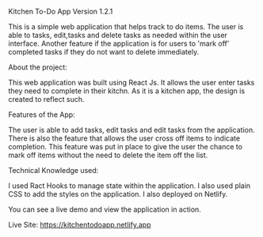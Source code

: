 
Kitchen To-Do App
Version 1.2.1

This is a simple  web application that helps track to do items. The user is able to tasks, edit,tasks and delete tasks as needed within the user interface. Another feature if the application is for users to 'mark off' completed tasks if they do not want to delete immediately.


About the project:

This web application was built using React Js. It allows the user enter tasks they need to complete in their kitchn. As it is a kitchen app, the design is created to reflect such.

Features of the App:


The user is able to add tasks, edit tasks and edit tasks from the application. There is also the feature that allows the user cross off items to indicate completion. This feature was put in place to give the user the chance to mark off items without the need to delete the item off the list.

Technical Knowledge used:

I used Ract Hooks to manage state within the application. I also used plain CSS to add the styles on the application. I also deployed on Netlify.

You can see a live demo and view the application in action.

Live Site:
https://kitchentodoapp.netlify.app






